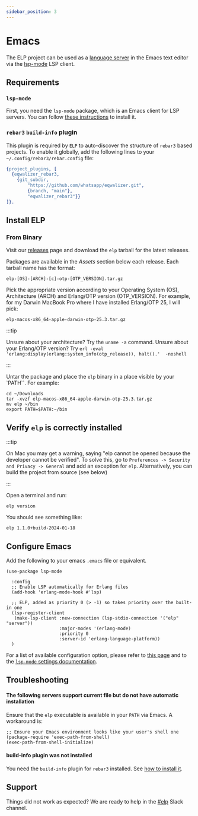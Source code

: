 ```yaml
---
sidebar_position: 3
---
```


# Emacs

The ELP project can be used as a [language server](https://microsoft.github.io/language-server-protocol/overviews/lsp/overview/) in the Emacs text editor via the [lsp-mode](https://emacs-lsp.github.io/lsp-mode/) LSP client.

## Requirements

### `lsp-mode`

First, you need the `lsp-mode` package, which is an Emacs client for LSP servers. You can follow [these instructions](https://emacs-lsp.github.io/lsp-mode/page/installation/) to install it.

### `rebar3` `build-info` plugin

This plugin is required by `ELP` to auto-discover the structure of `rebar3` based projects. To enable it globally, add the following lines to your `~/.config/rebar3/rebar.config` file:

```erlang
{project_plugins, [
  {eqwalizer_rebar3,
    {git_subdir,
        "https://github.com/whatsapp/eqwalizer.git",
        {branch, "main"},
        "eqwalizer_rebar3"}}
]}.
```

## Install ELP

### From Binary

Visit our [releases](https://github.com/WhatsApp/erlang-language-platform/releases) page and download the `elp` tarball for the latest releases.

Packages are available in the _Assets_ section below each release. Each tarball name has the format:

```
elp-[OS]-[ARCH]-[c]-otp-[OTP_VERSION].tar.gz
```

Pick the appropriate version according to your Operating System (OS), Architecture (ARCH) and Erlang/OTP version (OTP_VERSION). For example, for my Darwin MacBook Pro where I have installed Erlang/OTP 25, I will pick:

```
elp-macos-x86_64-apple-darwin-otp-25.3.tar.gz
```

:::tip

Unsure about your architecture? Try the `uname -a` command.
Unsure about your Erlang/OTP version? Try `erl -eval 'erlang:display(erlang:system_info(otp_release)), halt().'  -noshell`

:::

Untar the package and place the `elp` binary in a place visible by your `PATH``. For example:

```
cd ~/Downloads
tar -xvzf elp-macos-x86_64-apple-darwin-otp-25.3.tar.gz
mv elp ~/bin
export PATH=$PATH:~/bin
```

## Verify `elp` is correctly installed

:::tip

On Mac you may get a warning, saying "elp cannot be opened because the developer cannot be verified". To solve this, go to `Preferences -> Security and Privacy -> General` and add an exception for `elp`. Alternatively, you can build the project from source (see below)

:::

Open a terminal and run:

```
elp version
```

You should see something like:

```
elp 1.1.0+build-2024-01-18
```

## Configure Emacs

Add the following to your emacs `.emacs` file or equivalent.

```elisp
(use-package lsp-mode

  :config
  ;; Enable LSP automatically for Erlang files
  (add-hook 'erlang-mode-hook #'lsp)

  ;; ELP, added as priority 0 (> -1) so takes priority over the built-in one
  (lsp-register-client
   (make-lsp-client :new-connection (lsp-stdio-connection '("elp" "server"))
                    :major-modes '(erlang-mode)
                    :priority 0
                    :server-id 'erlang-language-platform))
  )
```

For a list of available configuration option, please refer to [this page](https://emacs-lsp.github.io/lsp-mode/page/lsp-erlang-elp/) and to the [`lsp-mode` settings documentation](https://emacs-lsp.github.io/lsp-mode/page/settings/mode/).

## Troubleshooting

#### The following servers support current file but do not have automatic installation

Ensure that the `elp` executable is available in your `PATH` via Emacs. A workaround is:

```elisp
;; Ensure your Emacs environment looks like your user's shell one
(package-require 'exec-path-from-shell)
(exec-path-from-shell-initialize)
```

#### build-info plugin was not installed

You need the `build-info` plugin for `rebar3` installed. See [how to install it](#rebar3-build-info-plugin).

## Support

Things did not work as expected? We are ready to help in the [#elp](https://erlanger.slack.com/archives/C05KJHDJJUF) Slack channel.
